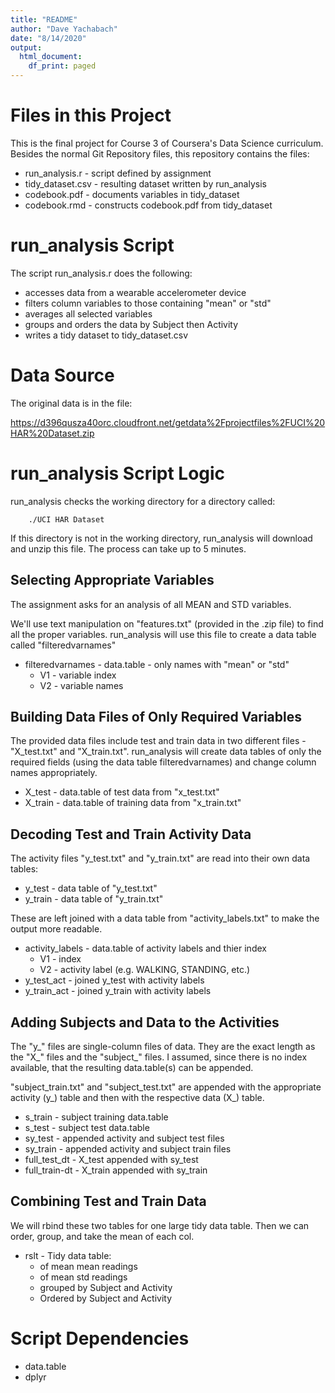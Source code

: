 ```yaml
---
title: "README"
author: "Dave Yachabach"
date: "8/14/2020"
output:
  html_document:
    df_print: paged
---  
```


# Files in this Project  

This is the final project for Course 3 of Coursera's Data Science
curriculum.  Besides the normal Git Repository files, this repository contains the files:  

- run_analysis.r - script defined by assignment  
- tidy_dataset.csv - resulting dataset written by run_analysis  
- codebook.pdf - documents variables in tidy_dataset  
- codebook.rmd - constructs codebook.pdf from tidy_dataset  
        
# run_analysis Script  

The script run_analysis.r does the following:  

- accesses data from a wearable accelerometer device  
- filters column variables to those containing "mean" or "std"  
- averages all selected variables  
- groups and orders the data by Subject then Activity  
- writes a tidy dataset to tidy_dataset.csv  
          
# Data Source  

The original data is in the file:  
        
https://d396qusza40orc.cloudfront.net/getdata%2Fprojectfiles%2FUCI%20HAR%20Dataset.zip  

# run_analysis Script Logic  

run_analysis checks the working directory for a directory called:  

        ./UCI HAR Dataset  
        
If this directory is not in the working directory, run_analysis will download and unzip this file.  The process can take up to 5 minutes.  

## Selecting Appropriate Variables    
The assignment asks for an analysis of all MEAN and STD variables.  

We'll use text manipulation on "features.txt" (provided in the .zip file) to find all the proper variables.  run_analysis will use this file to create a data table called "filteredvarnames"  

* filteredvarnames - data.table - only names with "mean" or "std"
    + V1 - variable index
    + V2 - variable names  
 
## Building Data Files of Only Required Variables

The provided data files include test and train data in two different files - "X_test.txt" and "X_train.txt".  run_analysis will create data tables of only the required fields (using the data table filteredvarnames) and change column names appropriately.    

- X_test - data.table of test data from "x_test.txt"  
- X_train - data.table of training data from "x_train.txt"  

## Decoding Test and Train Activity Data

The activity files "y_test.txt" and "y_train.txt" are read into their own data tables:  

- y_test - data table of "y_test.txt"  
- y_train - data table of "y_train.txt"  
        
These are left joined with a data table from "activity_labels.txt" to make the output more readable.  

- activity_labels - data.table of activity labels and thier index  
    + V1 - index
    + V2 - activity label (e.g. WALKING, STANDING, etc.)  
- y_test_act - joined y_test with activity labels  
- y_train_act - joined y_train with activity labels  

## Adding Subjects and Data to the Activities
        
The "y_" files are single-column files of data.  They are the exact length as the "X_" files and the "subject_" files.  I assumed, since there is no index available, that the resulting data.table(s) can be appended.  

"subject_train.txt" and "subject_test.txt" are appended with the appropriate activity (y_) table and then with the respective data (X_) table.  

- s_train - subject training data.table  
- s_test - subject test data.table  
- sy_test - appended activity and subject test files  
- sy_train - appended activity and subject train files  
- full_test_dt - X_test appended with sy_test   
- full_train-dt - X_train appended with sy_train  

## Combining Test and Train Data
         
We will rbind these two tables for one large tidy data table.  Then we can order, group, and take the mean of each col.  

- rslt - Tidy data table:
    + of mean mean readings
    + of mean std readings
    + grouped by Subject and Activity
    + Ordered by Subject and Activity

# Script Dependencies  

- data.table  
- dplyr  

